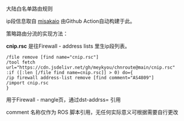 大陆白名单路由规则

ip段信息取自 [misakaio](https://github.com/misakaio/chnroutes2)
由Github Action自动构建于此。

策略路由分流的实现方法：

**cnip.rsc** 是往Firewall - address lists 里生ip段列表。
```
/file remove [find name="cnip.rsc"]
/tool fetch url="https://cdn.jsdelivr.net/gh/meykyou/chnroute@main/cnip.rsc"
:if ([:len [/file find name=cnip.rsc]] > 0) do={
/ip firewall address-list remove [find comment="AS4809"]
/import cnip.rsc
}
```

用于Firewall - mangle页，通过dst-addrss= 引用

comment 名称仅作为 ROS 脚本引用，无任何实际意义可根据需要自行更改

